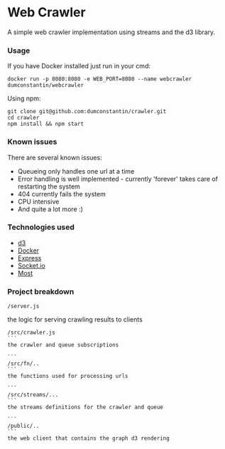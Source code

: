 # Web Crawler

A simple web crawler implementation using streams and the d3 library.

### Usage

If you have Docker installed just run in your cmd:

```
docker run -p 8080:8080 -e WEB_PORT=8080 --name webcrawler dumconstantin/webcrawler
```

Using npm:

```
git clone git@github.com:dumconstantin/crawler.git
cd crawler
npm install && npm start
```

### Known issues

There are several known issues:
* Queueing only handles one url at a time
* Error handling is well implemented - currently 'forever' takes care of restarting the system
* 404 currently fails the system
* CPU intensive
* And quite a lot more :)

### Technologies used

* [d3](https://github.com/d3/d3)
* [Docker](https://www.docker.com)
* [Express](http://expressjs.com)
* [Socket.io](http://socket.io)
* [Most](https://github.com/cujojs/most)

### Project breakdown

```
/server.js
```
the logic for serving crawling results to clients

````
/src/crawler.js
```
the crawler and queue subscriptions

```
/src/fn/..
```
the functions used for processing urls

```
/src/streams/...
```
the streams definitions for the crawler and queue

```
/public/..
```
the web client that contains the graph d3 rendering









